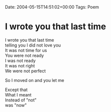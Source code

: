 Date: 2004-05-15T14:51:02+00:00
Tags: Poem

# I wrote you that last time

I wrote you that last time  
telling you I did not love you  
It was not time for us  
You were not ready  
I was not ready  
It was not right  
We were not perfect  
  
So I moved on and you let me  
  
Except that  
What I meant  
Instead of "not"  
was "now"  
